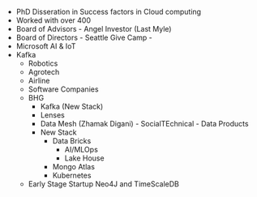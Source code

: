* PhD Disseration in Success factors in Cloud computing
* Worked with over 400
 * Board of Advisors - Angel Investor (Last Myle)
 * Board of Directors - Seattle Give Camp - 
* Microsoft AI & IoT 
* Kafka
    * Robotics
    * Agrotech
    * Airline
    * Software Companies
    * BHG
        * Kafka (New Stack)
        * Lenses 
        * Data Mesh (Zhamak Digani) - SocialTEchnical - Data Products
        * New Stack
            * Data Bricks 
                * AI/MLOps
                * Lake House
            * Mongo Atlas
            * Kubernetes
    * Early Stage Startup
        Neo4J and TimeScaleDB
